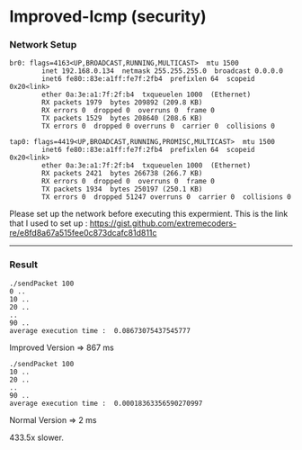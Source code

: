 # Improved-Icmp (security)

### Network Setup

```
br0: flags=4163<UP,BROADCAST,RUNNING,MULTICAST>  mtu 1500
        inet 192.168.0.134  netmask 255.255.255.0  broadcast 0.0.0.0
        inet6 fe80::83e:a1ff:fe7f:2fb4  prefixlen 64  scopeid 0x20<link>
        ether 0a:3e:a1:7f:2f:b4  txqueuelen 1000  (Ethernet)
        RX packets 1979  bytes 209892 (209.8 KB)
        RX errors 0  dropped 0  overruns 0  frame 0
        TX packets 1529  bytes 208640 (208.6 KB)
        TX errors 0  dropped 0 overruns 0  carrier 0  collisions 0

tap0: flags=4419<UP,BROADCAST,RUNNING,PROMISC,MULTICAST>  mtu 1500
        inet6 fe80::83e:a1ff:fe7f:2fb4  prefixlen 64  scopeid 0x20<link>
        ether 0a:3e:a1:7f:2f:b4  txqueuelen 1000  (Ethernet)
        RX packets 2421  bytes 266738 (266.7 KB)
        RX errors 0  dropped 0  overruns 0  frame 0
        TX packets 1934  bytes 250197 (250.1 KB)
        TX errors 0  dropped 51247 overruns 0  carrier 0  collisions 0
```
Please set up the network before executing this expermient.
This is the link that I used to set up : https://gist.github.com/extremecoders-re/e8fd8a67a515fee0c873dcafc81d811c

<hr>

### Result

```
./sendPacket 100
0 ..
10 ..
20 ..
..
90 ..
average execution time :  0.08673075437545777
```
Improved Version
=> 867 ms

```
./sendPacket 100
10 ..
20 ..
..
90 ..
average execution time :  0.00018363356590270997
```
Normal Version
=> 2 ms

433.5x slower.

